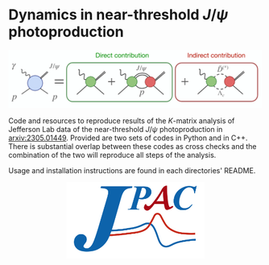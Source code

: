 # Dynamics in near-threshold $J/\psi$ photoproduction

<p align="center">
  <img width="700" src="./doc/Jpsi.png">
</p>

Code and resources to reproduce results of the $K$-matrix analysis of Jefferson Lab data of the near-threshold $J/\psi$ photoproduction in [arxiv:2305.01449](https://arxiv.org/abs/2305.01449). Provided are two sets of codes in Python and in C++. There is substantial overlap between these codes as cross checks and the combination of the two will reproduce all steps of the analysis. 

Usage and installation instructions are found in each directories' README.

<p align="center">
  <img width="275" src="./doc/JPAClogo.png">
</p>